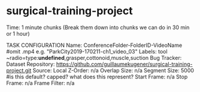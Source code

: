 # surgical-training-project

Time: 1 minute chunks (Break them down into chunks we can do in 30 min or 1 hour)

TASK CONFIGURATION
Name: ConferenceFolder-FolderID-VideoName #omit .mp4 
      e.g. "ParkCity2019-170211-ch1_video_03" 
Labels: tool ~radio=type:__undefined__,grasper,cottonoid,muscle,suction
Bug Tracker:
Dataset Repository: https://github.com/guillaumekugener/surgical-training-project.git
Source: Local 
Z-Order: n/a
Overlap Size: n/a
Segment Size: 5000 #is this default? capped? what does this represent? 
Start Frame: n/a
Stop Frame: n/a
Frame Filter: n/a

